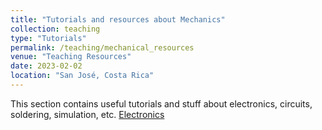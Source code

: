 ```yaml
---
title: "Tutorials and resources about Mechanics"
collection: teaching
type: "Tutorials"
permalink: /teaching/mechanical_resources
venue: "Teaching Resources"
date: 2023-02-02
location: "San José, Costa Rica"
---
```


This section contains useful tutorials and stuff about electronics, circuits, soldering, simulation, etc. [Electronics](http://simp.ly/p/4RcLYK)